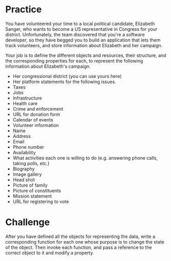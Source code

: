 # Practice
You have volunteered your time to a local political candidate, Elizabeth Sanger, who wants to become a US representative in Congress for your district. Unfortunately, the team discovered that you're a software developer, so they have begged you to build an application that lets them track volunteers, and store information about Elizabeth and her campaign.


Your job is to define the different objects and resources, their structure, and the corresponding properties for each, to represent the following information about Elizabeth's campaign.


* Her congressional district (you can use yours here)
* Her platform statements for the following issues.
* Taxes
* Jobs
* Infrastructure
* Health care
* Crime and enforcement
* URL for donation form
* Calendar of events
* Volunteer information
* Name
* Address
* Email
* Phone number
* Availability
* What activities each one is willing to do (e.g. answering phone calls, taking polls, etc.)
* Biography
* Image gallery
* Head shot
* Picture of family
* Picture of constituents
* Mission statement
* URL for registering to vote

# Challenge


After you have defined all the objects for representing the data, write a corresponding function for each one whose purpose is to change the state of the object. Then invoke each function, and pass a reference to the correct object to it and modify a property.

